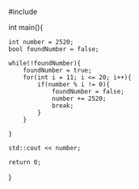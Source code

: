 #include <iostream>

int main(){

    int number = 2520; 
    bool foundNumber = false;

    while(!foundNumber){
        foundNumber = true;
        for(int i = 11; i <= 20; i++){
            if(number % i != 0){
                foundNumber = false;
                number += 2520;
                break;
            }
        }
    
    }

    std::cout << number;
 
    return 0;

}
